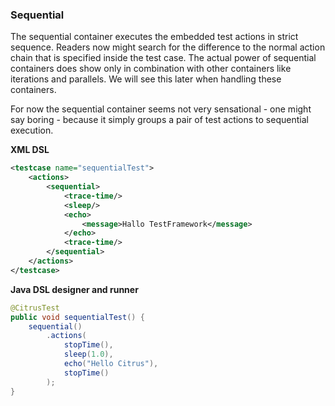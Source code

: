 ### Sequential

The sequential container executes the embedded test actions in strict sequence. Readers now might search for the difference to the normal action chain that is specified inside the test case. The actual power of sequential containers does show only in combination with other containers like iterations and parallels. We will see this later when handling these containers.

For now the sequential container seems not very sensational - one might say boring - because it simply groups a pair of test actions to sequential execution.

**XML DSL** 

```xml
<testcase name="sequentialTest">
    <actions>
        <sequential>
            <trace-time/>
            <sleep/>
            <echo>
                <message>Hallo TestFramework</message>
            </echo>
            <trace-time/>
        </sequential>
    </actions>
</testcase>
```

**Java DSL designer and runner** 

```java
@CitrusTest
public void sequentialTest() {
    sequential()
        .actions(
            stopTime(),
            sleep(1.0),
            echo("Hello Citrus"),
            stopTime()
        );
}
```

